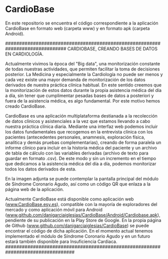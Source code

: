 # CardioBase

En este repositorio se encuentra el código correspondiente a la aplicación CardioBase en formato web (carpeta www) y en formato apk (carpeta Android). 

##############################################################################
CARDIOBASE, CREANDO BASES DE DATOS EN CARDIOLOGÍA.

Actualmente vivimos la época del "Big data", una monitorización constante de todas nuestras actividades, que permiten facilitar la toma de decisiones posterior. La Medicina y especialmente la Cardiología no puede ser menos y cada vez existe una mayor demanda de monitorización de los datos derivados de nuestra práctica clínica habitual. En este sentido creemos que la monitorización de estos datos durante la propia asistencia médica del día a día, sin tener que cumplimentar pesadas bases de datos a posteriori y fuera de la asistencia médica, es algo fundamental. Por este motivo hemos creado CardioBase. 

CardioBase es una aplicación multiplataforma destianada a la recolección de datos clínicos y asistenciales a la vez que estamos llevando a cabo nuestra práctica clínica diaria. Mediante una interfaz web podemos incluir los datos fundamentales que recogemos en la entrevista clínica con los pacientes (antecedentes personales, anamnesis, exploración física, analítica y demás pruebas complementarias), creando de forma paralela un informe clínico para incluir en la historia médica del paciente y un archivo de tabla de cálculo con las variables derivadas (archivo de texto para guardar en formato .csv). De este modo y sin un incremento en el tiempo que dedicamos a la asistencia médica del día a día, podemos monitorizar todos los datos derivados de esta. 

En la imagen adjunta se puede contemplar la pantalla principal del módulo de Síndrome Coronario Agudo, así como un código QR que enlaza a la página web de la aplicación.

Actualmente CardioBase está disponible como aplicación web (www.CardioBase.esy.es), compatible con la mayoría de exploradores del mercado y como aplicación móvil para Android (www.github.com/danigarciaiglesias/CardioBase/Android/Cardiobase.apk), pendiente de su publicación en la Play Store de Google. En la propia página de Github (www.github.com/danigarciaiglesias/CardioBase) se puede encontrar el código de dicha aplicación. En el momento actual tenemos implementado el módulo de Síndrome Coronario Agudo y en un futuro estará también disponible para Insuficiencia Cardiaca.
#################################################################################

